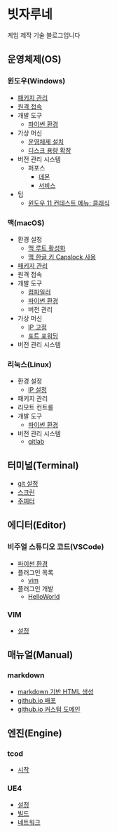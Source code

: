 # 빗자루네 

게임 제작 기술 블로그입니다

## 운영체제(OS)

### 윈도우(Windows)

* [패키지 관리](/windows_package_mgr_choco)
* [원격 접속](/windows_remote_desktop_port)
* 개발 도구
    * [파이썬 환경](/windows_python_virtualenv)
* 가상 머신
    * [운영체제 설치](/hyper_v_ubuntu_installation)
    * [디스크 용량 확장](/hyper_v_ubuntu_disk_expanding)
* 버전 관리 시스템
    * 퍼포스
        * [데몬](/helix_perforce_windows_daemon)
        * [서비스](/helix_perforce_windows_service)
* 팁
    * [윈도우 11 컨테스트 메뉴: 클래식](/windows_11_context_menu_classic)

### 맥(macOS)

* 환경 설정
    * [맥 루트 활성화](/mac_root_enable)
    * [맥 한글 키 Capslock 사용](/mac_hangul_key_capslock)
* [패키지 관리](/mac_package_mgr_homebrew)
* 원격 접속
* 개발 도구
    * [컴파일러](/mac_xcode_command_line)
    * [파이썬 환경](/mac_python_pyenv)
    * 버전 관리
* 가상 머신
    * [IP 고정](/vmware_fusion_8_static_ip)
    * [포트 포워딩](/vmware_fusion_8_port_forwarding)
* 버전 관리 시스템

### 리눅스(Linux)

* 환경 설정
    * [IP 설정](/ubuntu_setup_ip)
* 패키지 관리
* 리모트 컨트롤
* 개발 도구
    * [파이썬 환경](/ubuntu_python_pyenv)
* 버전 관리 시스템
    * [gitlab](/gitlab_ubuntu_installation)

## 터미널(Terminal)

* [git 설정](/git_config)
* [스크린](/screen)
* [주피터](/jupyter)

## 에디터(Editor)

### 비주얼 스튜디오 코드(VSCode)

* [파이썬 환경](/windows_vscode_python_virtualenv)
* 플러그인 목록
    * [vim](/vscode_plugin_vim)
* 플러그인 개발
    * [HelloWorld](/vscode_ext_get_started)

### VIM

* [설정](/vim_config)


## 매뉴얼(Manual)

### markdown

* [markdown 기반 HTML 생성](/windows_python_mkdocs)
* [github.io 배포](/github_io_mkdocs)
* [github.io 커스텀 도메인](/github_io_custom_domain)


## 엔진(Engine)

### tcod

* [시작](/python_tcod)

### UE4

* [설정](/ue4_windows_vs_setup)
* [빌드](/ue4_windows_build)
* [네트워크](/ue4_dedicated_server)
